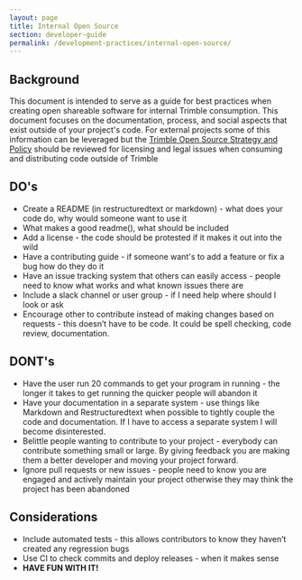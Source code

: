 ```yaml
---
layout: page
title: Internal Open Source
section: developer-guide
permalink: /development-practices/internal-open-source/
---
```


## Background
This document is intended to serve as a guide for best practices when creating 
open shareable software for internal Trimble consumption. This document 
focuses on the documentation, process, and social aspects that exist outside of
your project's code. For external projects some of this information can be 
leveraged but the [Trimble Open Source Strategy and Policy][1] should be 
reviewed for licensing and legal issues when consuming and distributing code
outside of Trimble

[1]:https://sites.google.com/a/trimble.com/trimble-open-source/oss-policy

## DO's
* Create a README (in restructuredtext or markdown) - what does your code do,
  why would someone want to use it
* What makes a good readme(), what should be included
* Add a license - the code should be protested if it makes it out into the wild
* Have a contributing guide - if someone want's to add a feature or fix a bug
  how do they do it
* Have an issue tracking system that others can easily access - people need to
  know what works and what known issues there are
* Include a slack channel or user group - if I need help where should I look
  or ask
* Encourage other to contribute instead of making changes based on requests -
  this doesn’t have to be code. It could be spell checking, code review,
  documentation.

## DONT's
* Have the user run 20 commands to get your program in running - the longer it
  takes to get running the quicker people will abandon it
* Have your documentation in a separate system - use things like Markdown and
  Restructuredtext when possible to tightly couple the code and documentation.
  If I have to access a separate system I will become disinterested.
* Belittle people wanting to contribute to your project - everybody can
  contribute something small or large. By giving feedback you are making 
  them a better developer and moving your project forward.
* Ignore pull requests or new issues - people need to know you are engaged and
  actively maintain your project otherwise they may think the project has 
  been abandoned

## Considerations
* Include automated tests - this allows contributors to know they haven’t
  created any regression bugs
* Use CI to check commits and deploy releases - when it makes sense
* **HAVE FUN WITH IT!**